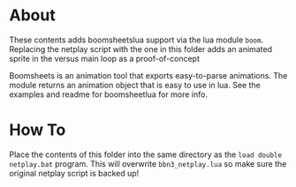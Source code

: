 # About
These contents adds boomsheetslua support via the lua module `boom`. 
Replacing the netplay script with the one in this folder adds an animated
sprite in the versus main loop as a proof-of-concept

Boomsheets is an animation tool that exports easy-to-parse animations.
The module returns an animation object that is easy to use in lua.
See the examples and readme for boomsheetlua for more info.

# How To
Place the contents of this folder into the same directory as the `load double netplay.bat` program.
This will overwrite `bbn3_netplay.lua` so make sure the original netplay script is backed up!
